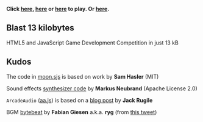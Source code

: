 **Click [here][0], [here][0] or [here][0] to play. Or [here][0].**

Blast 13 kilobytes
------------------

HTML5 and JavaScript Game Development Competition in just 13 kB

Kudos
-----

The code in [moon.sjs][1] is based on work by **Sam Hasler** (MIT)

Sound effects [synthesizer code][2] by **Markus Neubrand** (Apache License 2.0)

`ArcadeAudio` ([aa.js][3]) is based on a [blog post][4] by **Jack Rugile**

BGM [bytebeat][5] by **Fabian Giesen** a.k.a. **ryg** (from [this tweet][6])

[0]: http://animuchan.net/blast-js13k/
[1]: https://github.com/mvasilkov/blast-js13k/blob/master/ms/moon.sjs
[2]: https://github.com/mneubrand/jsfxr
[3]: https://github.com/mvasilkov/blast-js13k/blob/master/scripts/aa.js
[4]: http://codepen.io/jackrugile/blog/arcade-audio-for-js13k-games
[5]: https://github.com/mvasilkov/blast-js13k/blob/master/scripts/bgm.js
[6]: https://twitter.com/rygorous/status/508028618392764416
